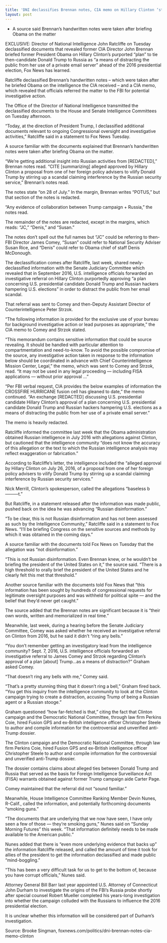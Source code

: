 ```yaml
---
title: 'DNI declassifies Brennan notes, CIA memo on Hillary Clinton ‘stirring up’ scandal between Trump, Russia'
layout: post
---
```


- A source said Brennan’s handwritten notes were taken after briefing Obama on the matter

EXCLUSIVE: Director of National Intelligence John Ratcliffe on Tuesday declassified documents that revealed former CIA Director John Brennan briefed former President Obama on Hillary Clinton’s purported “plan” to tie then-candidate Donald Trump to Russia as “a means of distracting the public from her use of a private email server” ahead of the 2016 presidential election, Fox News has learned.

Ratcliffe declassified Brennan’s handwritten notes – which were taken after he briefed Obama on the intelligence the CIA received – and a CIA memo, which revealed that officials referred the matter to the FBI for potential investigative action.

The Office of the Director of National Intelligence transmitted the declassified documents to the House and Senate Intelligence Committees on Tuesday afternoon.

“Today, at the direction of President Trump, I declassified additional documents relevant to ongoing Congressional oversight and investigative activities,” Ratcliffe said in a statement to Fox News Tuesday.

A source familiar with the documents explained that Brennan’s handwritten notes were taken after briefing Obama on the matter.

“We’re getting additional insight into Russian activities from [REDACTED],” Brennan notes read. “CITE [summarizing] alleged approved by Hillary Clinton a proposal from one of her foreign policy advisers to vilify Donald Trump by stirring up a scandal claiming interference by the Russian security service,” Brennan’s notes read.

The notes state “on 28 of July.” In the margin, Brennan writes “POTUS,” but that section of the notes is redacted.

“Any evidence of collaboration between Trump campaign + Russia,” the notes read.

The remainder of the notes are redacted, except in the margins, which reads: “JC,” “Denis,” and “Susan.”

The notes don’t spell out the full names but “JC” could be referring to then-FBI Director James Comey, “Susan” could refer to National Security Adviser Susan Rice, and “Denis” could refer to Obama chief of staff Denis McDonough.

The declassification comes after Ratcliffe, last week, shared newly-declassified information with the Senate Judiciary Committee which revealed that in September 2016, U.S. intelligence officials forwarded an investigative referral on Hillary Clinton purportedly approving “a plan concerning U.S. presidential candidate Donald Trump and Russian hackers hampering U.S. elections” in order to distract the public from her email scandal.

That referral was sent to Comey and then-Deputy Assistant Director of Counterintelligence Peter Strzok.

“The following information is provided for the exclusive use of your bureau for background investigative action or lead purposes as appropriate,” the CIA memo to Comey and Strzok stated.

“This memorandum contains sensitive information that could be source revealing. It should be handled with particular attention to compartmentation and need-to-know. To avoid the possible compromise of the source, any investigative action taken in response to the information below should be coordinated in advance with Chief Counterintelligence Mission Center, Legal,” the memo, which was sent to Comey and Strzok, read. “It may not be used in any legal proceeding — including FISA applications — without prior approval …”

“Per FBI verbal request, CIA provides the below examples of information the CROSSFIRE HURRICANE fusion cell has gleaned to date,” the memo continued. “An exchange [REDACTED] discussing U.S. presidential candidate Hillary Clinton’s approval of a plan concerning U.S. presidential candidate Donald Trump and Russian hackers hampering U.S. elections as a means of distracting the public from her use of a private email server.”

The memo is heavily redacted.

Ratcliffe informed the committee last week that the Obama administration obtained Russian intelligence in July 2016 with allegations against Clinton, but cautioned that the intelligence community “does not know the accuracy of this allegation or the text to which the Russian intelligence analysis may reflect exaggeration or fabrication.”

According to Ratcliffe’s letter, the intelligence included the “alleged approval by Hillary Clinton on July 26, 2016, of a proposal from one of her foreign policy advisers to vilify Donald Trump by stirring up a scandal claiming interference by Russian security services.”

Nick Merrill, Clinton’s spokesperson, called the allegations “baseless b———t.”

But Ratcliffe, in a statement released after the information was made public, pushed back on the idea he was advancing “Russian disinformation.”

“To be clear, this is not Russian disinformation and has not been assessed as such by the Intelligence Community,” Ratcliffe said in a statement to Fox News. “I’ll be briefing Congress on the sensitive sources and methods by which it was obtained in the coming days.”

A source familiar with the documents told Fox News on Tuesday that the allegation was “not disinformation.”

“This is not Russian disinformation. Even Brennan knew, or he wouldn’t be briefing the president of the United States on it,” the source said. “There is a high threshold to orally brief the president of the United States and he clearly felt this met that threshold.”

Another source familiar with the documents told Fox News that “this information has been sought by hundreds of congressional requests for legitimate oversight purposes and was withheld for political spite — and the belief that they’d never get caught.”

The source added that the Brennan notes are significant because it is “their own words, written and memorialized in real time.”

Meanwhile, last week, during a hearing before the Senate Judiciary Committee, Comey was asked whether he received an investigative referral on Clinton from 2016, but he said it didn’t “ring any bells.”

“You don’t remember getting an investigatory lead from the intelligence community? Sept. 7, 2016, U.S. intelligence officials forwarded an investigative referral to James Comey and Strzok regarding Clinton’s approval of a plan [about] Trump…as a means of distraction?” Graham asked Comey.

“That doesn’t ring any bells with me,” Comey said.

“That’s a pretty stunning thing that it doesn’t ring a bell,” Graham fired back. “You get this inquiry from the intelligence community to look at the Clinton campaign trying to create a distraction, accusing Trump of being a Russian agent or a Russian stooge.”

Graham questioned “how far-fetched is that,” citing the fact that Clinton campaign and the Democratic National Committee, through law firm Perkins Coie, hired Fusion GPS and ex-British intelligence officer Christopher Steele to author and compile information for the controversial and unverified anti-Trump dossier.

The Clinton campaign and the Democratic National Committee, through law firm Perkins Coie, hired Fusion GPS and ex-British intelligence officer Christopher Steele to author and compile information for the controversial and unverified anti-Trump dossier.

The dossier contains claims about alleged ties between Donald Trump and Russia that served as the basis for Foreign Intelligence Surveillance Act (FISA) warrants obtained against former Trump campaign aide Carter Page.

Comey maintained that the referral did not “sound familiar.”

Meanwhile, House Intelligence Committee Ranking Member Devin Nunes, R-Calif., called the information, and potentially forthcoming documents “smoking guns.”

“The documents that are underlying that we now have seen, I have only seen a few of those — they’re smoking guns,” Nunes said on “Sunday Morning Futures” this week. “That information definitely needs to be made available to the American public.”

Nunes added that there is “even more underlying evidence that backs up” the information Ratcliffe released, and called the amount of time it took for allies of the president to get the information declassified and made public “mind-boggling.”

“This has been a very difficult task for us to get to the bottom of, because you have corrupt officials,” Nunes said.

Attorney General Bill Barr last year appointed U.S. Attorney of Connecticut John Durham to investigate the origins of the FBI’s Russia probe shortly after special counsel Robert Mueller completed his years-long investigation into whether the campaign colluded with the Russians to influence the 2016 presidential election.

It is unclear whether this information will be considered part of Durham’s investigation.

Source: Brooke Singman, foxnews.com/politics/dni-brennan-notes-cia-memo-clinton